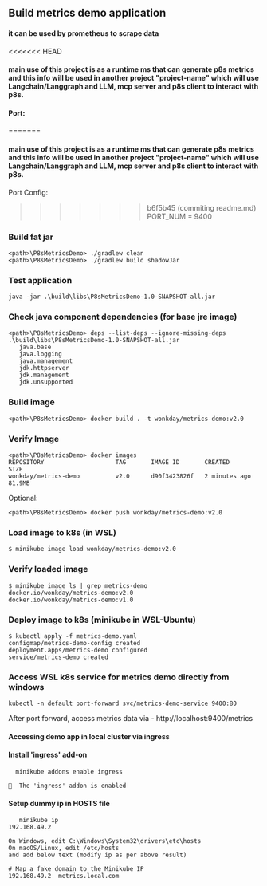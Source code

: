 ## Build metrics demo application 
#### it can be used by prometheus to scrape data
<<<<<<< HEAD

#### main use of this project is as a runtime ms that can generate p8s metrics and this info will be used in another project "project-name" which will use Langchain/Langgraph and LLM, mcp server and p8s client to interact with p8s. 

#### Port: 
=======
#### main use of this project is as a runtime ms that can generate p8s metrics and this info will be used in another project "project-name" which will use Langchain/Langgraph and LLM, mcp server and p8s client to interact with p8s.

Port Config:
>>>>>>> b6f5b45 (commiting readme.md)
PORT_NUM = 9400

### Build fat jar
```
<path>\P8sMetricsDemo> ./gradlew clean
<path>\P8sMetricsDemo> ./gradlew build shadowJar
```

### Test application
```
java -jar .\build\libs\P8sMetricsDemo-1.0-SNAPSHOT-all.jar
```

### Check java component dependencies (for base jre image)
```
<path>\P8sMetricsDemo> deps --list-deps --ignore-missing-deps .\build\libs\P8sMetricsDemo-1.0-SNAPSHOT-all.jar
   java.base
   java.logging
   java.management
   jdk.httpserver
   jdk.management
   jdk.unsupported
```

### Build image
```
<path>\P8sMetricsDemo> docker build . -t wonkday/metrics-demo:v2.0
```

### Verify Image
```
<path>\P8sMetricsDemo> docker images
REPOSITORY                    TAG       IMAGE ID       CREATED         SIZE
wonkday/metrics-demo          v2.0      d90f3423826f   2 minutes ago   81.9MB
```

Optional:
```
<path>\P8sMetricsDemo> docker push wonkday/metrics-demo:v2.0
```

### Load image to k8s (in WSL)
```
$ minikube image load wonkday/metrics-demo:v2.0
```

### Verify loaded image
```
$ minikube image ls | grep metrics-demo
docker.io/wonkday/metrics-demo:v2.0
docker.io/wonkday/metrics-demo:v1.0
```
### Deploy image to k8s (minikube in WSL-Ubuntu)
```shell
$ kubectl apply -f metrics-demo.yaml
configmap/metrics-demo-config created
deployment.apps/metrics-demo configured
service/metrics-demo created
```
### Access WSL k8s service for metrics demo directly from windows
```shell
kubectl -n default port-forward svc/metrics-demo-service 9400:80
```
After port forward, access metrics data via - http://localhost:9400/metrics


#### Accessing demo app in local cluster via ingress

#### Install 'ingress' add-on
```shell
  minikube addons enable ingress
  
🌟  The 'ingress' addon is enabled  
```

#### Setup dummy ip in HOSTS file
```shell
   minikube ip
192.168.49.2   
```
```declarative
On Windows, edit C:\Windows\System32\drivers\etc\hosts 
On macOS/Linux, edit /etc/hosts
and add below text (modify ip as per above result)
```
```text
# Map a fake domain to the Minikube IP
192.168.49.2  metrics.local.com
```
